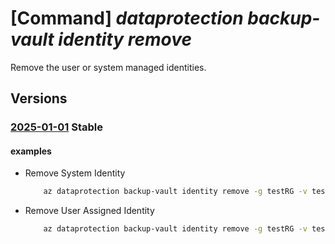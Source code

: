 # [Command] _dataprotection backup-vault identity remove_

Remove the user or system managed identities.

## Versions

### [2025-01-01](/Resources/mgmt-plane/L3N1YnNjcmlwdGlvbnMve30vcmVzb3VyY2Vncm91cHMve30vcHJvdmlkZXJzL21pY3Jvc29mdC5kYXRhcHJvdGVjdGlvbi9iYWNrdXB2YXVsdHMve30=/2025-01-01.xml) **Stable**

<!-- mgmt-plane /subscriptions/{}/resourcegroups/{}/providers/microsoft.dataprotection/backupvaults/{} 2025-01-01 identity -->

#### examples

- Remove System Identity
    ```bash
        az dataprotection backup-vault identity remove -g testRG -v testVault --system-assigned
    ```

- Remove User Assigned Identity
    ```bash
        az dataprotection backup-vault identity remove -g testRG -v testVault --user-assigned
    ```
